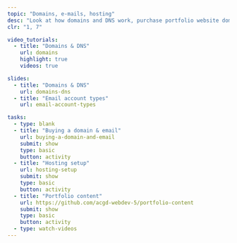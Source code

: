```yaml
---
topic: "Domains, e-mails, hosting"
desc: "Look at how domains and DNS work, purchase portfolio website domain and set everything up."
clr: "1, 7"

video_tutorials:
  - title: "Domains & DNS"
    url: domains
    highlight: true
    videos: true

slides:
  - title: "Domains & DNS"
    url: domains-dns
  - title: "Email account types"
    url: email-account-types

tasks:
  - type: blank
  - title: "Buying a domain & email"
    url: buying-a-domain-and-email
    submit: show
    type: basic
    button: activity
  - title: "Hosting setup"
    url: hosting-setup
    submit: show
    type: basic
    button: activity
  - title: "Portfolio content"
    url: https://github.com/acgd-webdev-5/portfolio-content
    submit: show
    type: basic
    button: activity
  - type: watch-videos
---
```


